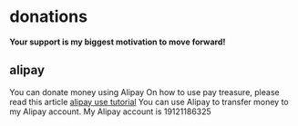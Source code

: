 # donations
**Your support is my biggest motivation to move forward!**
## alipay
You can donate money using Alipay
On how to use pay treasure, please read this article [alipay use tutorial](https://jingsourcing.com/b-how-does-alipay-work/)
You can use Alipay to transfer money to my Alipay account. My Alipay account is 19121186325

